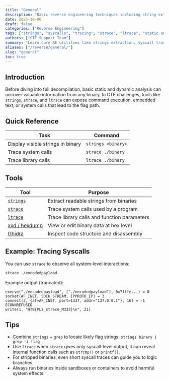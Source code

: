 ```yaml
---
title: "General"
description: "Basic reverse engineering techniques including string extraction and syscall tracing useful for analyzing unknown binaries in CTF challenges."
date: 2025-10-06
draft: false
categories: ["Reverse Engineering"]
tags: ["strings", "syscalls", "tracing", "strace", "ltrace", "static analysis"]
authors: ["CTF.Support Team"]
summary: "Learn core RE utilities like strings extraction, syscall tracing, and process inspection that reveal hidden functionality in CTF binaries."
aliases: ["/reverse/general/"]
slug: "general"
toc: true
---
```


## Introduction

Before diving into full decompilation, basic static and dynamic analysis can uncover valuable information from any binary.
In CTF challenges, tools like `strings`, `strace`, and `ltrace` can expose command execution, embedded text, or system calls that lead to the flag path.

## Quick Reference

| Task                              | Command            |
|-----------------------------------|--------------------|
| Display visible strings in binary | `strings <binary>` |
| Trace system calls                | `strace ./binary`  |
| Trace library calls               | `ltrace ./binary`  |

## Tools

| Tool                                             | Purpose                                     |
|--------------------------------------------------|---------------------------------------------|
| [`strings`](https://linux.die.net/man/1/strings) | Extract readable strings from binaries      |
| [`strace`](https://linux.die.net/man/1/strace)   | Trace system calls used by a program        |
| [`ltrace`](https://linux.die.net/man/1/ltrace)   | Trace library calls and function parameters |
| [xxd / hexdump](https://linux.die.net/man/1/xxd) | View or edit binary data at hex level       |
| [Ghidra](https://ghidra-sre.org/)                | Inspect code structure and disassembly      |

## Example: Tracing Syscalls

You can use `strace` to observe all system-level interactions:

```bash
strace ./encodedpayload
```

Example output (truncated):

```text
execve("./encodedpayload", ["./encodedpayload"], 0x7fffe...) = 0
socket(AF_INET, SOCK_STREAM, IPPROTO_IP) = 3
connect(3, {af=AF_INET, port=1337, addr="127.0.0.1"}, 16) = -1 ECONNREFUSED
write(1, "HTB{PLz_strace_M333}\n", 21)
```

## Tips

- Combine `strings` + `grep` to locate likely flag strings: `strings binary | grep -i flag`
- Use `ltrace` when `strace` gives only syscall-level output, it can reveal internal function calls such as `strcmp()` or `printf()`.
- For stripped binaries, even short syscall traces can guide you to logic branches.
- Always run binaries inside sandboxes or containers to avoid harmful system effects.
